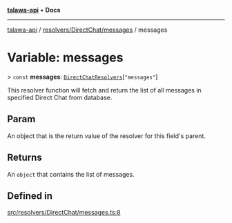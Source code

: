 [**talawa-api**](../../../../README.md) • **Docs**

***

[talawa-api](../../../../modules.md) / [resolvers/DirectChat/messages](../README.md) / messages

# Variable: messages

\> `const` **messages**: [`DirectChatResolvers`](../../../../types/generatedGraphQLTypes/type-aliases/DirectChatResolvers.md)\[`"messages"`\]

This resolver function will fetch and return the list of all messages in specified Direct Chat from database.

## Param

An object that is the return value of the resolver for this field's parent.

## Returns

An `object` that contains the list of messages.

## Defined in

[src/resolvers/DirectChat/messages.ts:8](https://github.com/PalisadoesFoundation/talawa-api/blob/790ab2939a7c80eb0ff31afd318f8889a001f225/src/resolvers/DirectChat/messages.ts#L8)
